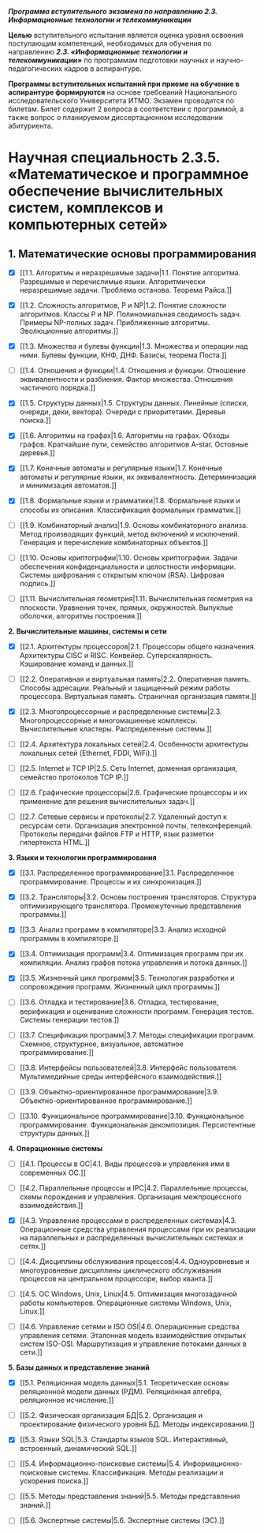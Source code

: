 ***Программа вступительного экзамена по направлению 2.3. Информационные
технологии и телекоммуникации***

**Целью** вступительного испытания является оценка уровня освоения
поступающим компетенций, необходимых для обучения по направлению ***2.3.
«Информационные технологии и телекоммуникации»*** по программам
подготовки научных и научно-педагогических кадров в аспирантуре.

**Программы вступительных испытаний при приеме на обучение в аспирантуре
формируются** на основе требований Национального исследовательского
Университета ИТМО. Экзамен проводится по билетам. Билет содержит 2
вопроса в соответствии с программой, а также вопрос о планируемом
диссертационном исследовании абитуриента.

# Научная специальность 2.3.5. «Математическое и программное обеспечение вычислительных систем, комплексов и компьютерных сетей»

## 1. Математические основы программирования

- [x] [[1.1. Алгоритмы и неразрешимые задачи|1.1. Понятие алгоритма. Разрешимые и перечислимые языки. Алгоритмически неразрешимые задачи. Проблема останова. Теорема Райса.]]

- [x] [[1.2. Сложность алгоритмов, P и NP|1.2. Понятие сложности алгоритмов. Классы P и NP. Полиномиальная сводимость задач. Примеры NP-полных задач. Приближенные алгоритмы. Эволюционные алгоритмы.]]

- [x] [[1.3. Множества и булевы функции|1.3. Множества и операции над ними. Булевы функции, КНФ, ДНФ. Базисы, теорема Поста.]]

- [ ] [[1.4. Отношения и функции|1.4. Отношения и функции. Отношение эквивалентности и разбиения. Фактор множества. Отношения частичного порядка.]]

- [x] [[1.5. Структуры данных|1.5. Структуры данных. Линейные (списки, очереди, деки, вектора). Очереди с приоритетами. Деревья поиска.]]

- [x] [[1.6. Алгоритмы на графах|1.6. Алгоритмы на графах. Обходы графов. Кратчайшие пути, семейство алгоритмов A-star. Остовные деревья.]]

- [x] [[1.7. Конечные автоматы и регулярные языки|1.7. Конечные автоматы и регулярные языки, их эквивалентность. Детерминизация и минимизация автоматов.]]

- [x] [[1.8. Формальные языки и грамматики|1.8. Формальные языки и способы их описания. Классификация формальных грамматик.]]

- [ ] [[1.9. Комбинаторный анализ|1.9. Основы комбинаторного анализа. Метод производящих функций, метод включений и исключений. Генерация и перечисление комбинаторных объектов.]]

- [ ] [[1.10. Основы криптографии|1.10. Основы криптографии. Задачи обеспечения конфиденциальности и целостности информации. Системы шифрования с открытым ключом (RSA). Цифровая подпись.]]

- [ ] [[1.11. Вычислительная геометрия|1.11. Вычислительная геометрия на плоскости. Уравнения точек, прямых, окружностей. Выпуклые оболочки, алгоритмы построения.]]

**2. Вычислительные машины, системы и сети**

- [x] [[2.1. Архитектуры процессоров|2.1. Процессоры общего назначения. Архитектуры CISC и RISC. Конвейер. Суперскалярность. Кэширование команд и данных.]]

- [ ] [[2.2. Оперативная и виртуальная память|2.2. Оперативная память. Способы адресации. Реальный и защищенный режим работы процессора. Виртуальная память. Страничная организация памяти.]]

- [x] [[2.3. Многопроцессорные и распределенные системы|2.3. Многопроцессорные и многомашинные комплексы. Вычислительные кластеры. Распределенные системы.]]

- [ ] [[2.4. Архитектура локальных сетей|2.4. Особенности архитектуры локальных сетей (Ethernet, FDDI, WiFi).]]

- [ ] [[2.5. Internet и TCP IP|2.5. Сеть Internet, доменная организация, семейство протоколов TCP IP.]]

- [ ] [[2.6. Графические процессоры|2.6. Графические процессоры и их применение для решения вычислительных задач.]]

- [ ] [[2.7. Сетевые сервисы и протоколы|2.7. Удаленный доступ к ресурсам сети. Организация электронной почты, телеконференций. Протоколы передачи файлов FTP и HTTP, язык разметки гипертекста HTML.]]

**3. Языки и технологии программирования**

- [x] [[3.1. Распределенное программирование|3.1. Распределенное программирование. Процессы и их синхронизация.]]

- [x] [[3.2. Трансляторы|3.2. Основы построения трансляторов. Структура оптимизирующего транслятора. Промежуточные представления программы.]]

- [x] [[3.3. Анализ программ в компиляторе|3.3. Анализ исходной программы в компиляторе.]]

- [x] [[3.4. Оптимизация программ|3.4. Оптимизация программ при их компиляции. Анализ графов потока управления и потока данных.]]

- [x] [[3.5. Жизненный цикл программ|3.5. Технология разработки и сопровождения программ. Жизненный цикл программы.]]

- [ ] [[3.6. Отладка и тестирование|3.6. Отладка, тестирование, верификация и оценивание сложности программ. Генерация тестов. Системы генерации тестов.]]

- [ ] [[3.7. Спецификация программ|3.7. Методы спецификации программ. Схемное, структурное, визуальное, автоматное программирование.]]

- [ ] [[3.8. Интерфейсы пользователей|3.8. Интерфейс пользователя. Мультимедийные среды интерфейсного взаимодействия.]]

- [ ] [[3.9. Объектно-ориентированное программирование|3.9. Объектно-ориентированное программирование.]]

- [ ] [[3.10. Функциональное программирование|3.10. Функциональное программирование. Функциональная декомпозиция. Персистентные структуры данных.]]

**4. Операционные системы**

- [ ] [[4.1. Процессы в ОС|4.1. Виды процессов и управления ими в современных ОС.]]

- [ ] [[4.2. Параллельные процессы и IPC|4.2. Параллельные процессы, схемы порождения и управления. Организация межпроцессного взаимодействия.]]

- [x] [[4.3. Управление процессами в распределенных системах|4.3. Операционные средства управления процессами при их реализации на параллельных и распределенных вычислительных системах и сетях.]]

- [ ] [[4.4. Дисциплины обслуживания процессов|4.4. Одноуровневые и многоуровневые дисциплины циклического обслуживания процессов на центральном процессоре, выбор кванта.]]

- [ ] [[4.5. ОС Windows, Unix, Linux|4.5. Оптимизация многозадачной работы компьютеров. Операционные системы Windows, Unix, Linux.]]

- [ ] [[4.6. Управление сетями и ISO OSI|4.6. Операционные средства управления сетями. Эталонная модель взаимодействия открытых систем ISO-OSI. Маршрутизация и управление потоками данных в сети.]]

**5. Базы данных и представление знаний**

- [x] [[5.1. Реляционная модель данных|5.1. Теоретические основы реляционной модели данных (РДМ). Реляционная алгебра, реляционное исчисление.]]

- [ ] [[5.2. Физическая организация БД|5.2. Организация и проектирование физического уровня БД. Методы индексирования.]]

- [x] [[5.3. Языки SQL|5.3. Стандарты языков SQL. Интерактивный, встроенный, динамический SQL.]]

- [ ] [[5.4. Информационно-поисковые системы|5.4. Информационно-поисковые системы. Классификация. Методы реализации и ускорения поиска.]]

- [ ] [[5.5. Методы представления знаний|5.5. Методы представления знаний.]]

- [ ] [[5.6. Экспертные системы|5.6. Экспертные системы (ЭС).]]
